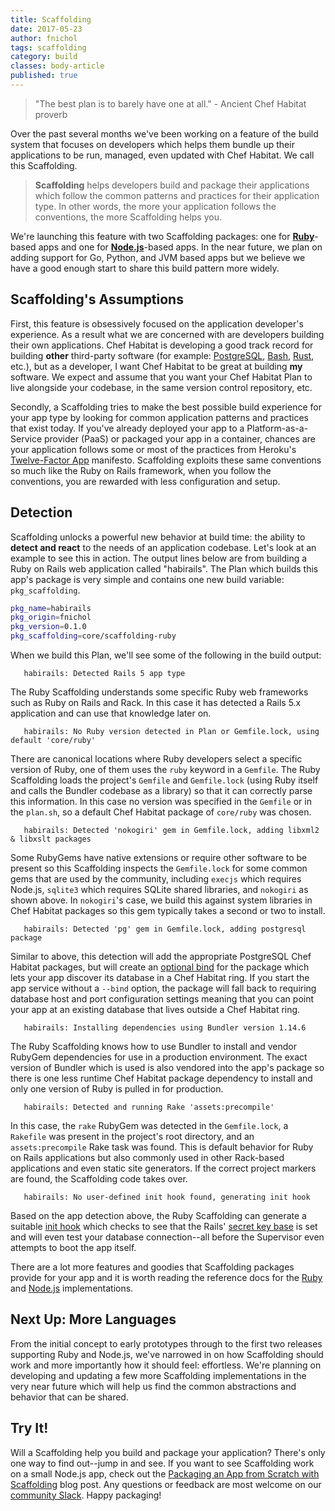 ```yaml
---
title: Scaffolding
date: 2017-05-23
author: fnichol
tags: scaffolding
category: build
classes: body-article
published: true
---
```


> "The best plan is to barely have one at all." - Ancient Chef Habitat proverb

Over the past several months we've been working on a feature of the build system that focuses on developers which helps them bundle up their applications to be run, managed, even updated with Chef Habitat. We call this Scaffolding.

> **Scaffolding** helps developers build and package their applications which follow the common patterns and practices for their application type. In other words, the more your application follows the conventions, the more Scaffolding helps you.

We're launching this feature with two Scaffolding packages: one for [**Ruby**](https://github.com/habitat-sh/core-plans/tree/master/scaffolding-ruby)-based apps and one for [**Node.js**](https://github.com/habitat-sh/core-plans/tree/master/scaffolding-node)-based apps. In the near future, we plan on adding support for Go, Python, and JVM based apps but we believe we have a good enough start to share this build pattern more widely.

## Scaffolding's Assumptions

First, this feature is obsessively focused on the application developer's experience. As a result what we are concerned with are developers building their own applications. Chef Habitat is developing a good track record for building **other** third-party software (for example: [PostgreSQL](https://app.habitat.sh/#/pkgs/core/postgresql), [Bash](https://app.habitat.sh/#/pkgs/core/bash), [Rust](https://app.habitat.sh/#/pkgs/core/rust), etc.), but as a developer, I want Chef Habitat to be great at building **my** software. We expect and assume that you want your Chef Habitat Plan to live alongside your codebase, in the same version control repository, etc.

Secondly, a Scaffolding tries to make the best possible build experience for your app type by looking for common application patterns and practices that exist today. If you've already deployed your app to a Platform-as-a-Service provider (PaaS) or packaged your app in a container, chances are your application follows some or most of the practices from Heroku's [Twelve-Factor App](https://12factor.net/) manifesto. Scaffolding exploits these same conventions so much like the Ruby on Rails framework, when you follow the conventions, you are rewarded with less configuration and setup.

## Detection

Scaffolding unlocks a powerful new behavior at build time: the ability to **detect and react** to the needs of an application codebase. Let's look at an example to see this in action. The output lines below are from building a Ruby on Rails web application called "habirails". The Plan which builds this app's package is very simple and contains one new build variable: `pkg_scaffolding`.

```bash
pkg_name=habirails
pkg_origin=fnichol
pkg_version=0.1.0
pkg_scaffolding=core/scaffolding-ruby
```

When we build this Plan, we'll see some of the following in the build output:

```
   habirails: Detected Rails 5 app type
```

The Ruby Scaffolding understands some specific Ruby web frameworks such as Ruby on Rails and Rack. In this case it has detected a Rails 5.x application and can use that knowledge later on.

```
   habirails: No Ruby version detected in Plan or Gemfile.lock, using default 'core/ruby'
```

There are canonical locations where Ruby developers select a specific version of Ruby, one of them uses the `ruby` keyword in a `Gemfile`. The Ruby Scaffolding loads the project's `Gemfile` and `Gemfile.lock` (using Ruby itself and calls the Bundler codebase as a library) so that it can correctly parse this information. In this case no version was specified in the `Gemfile` or in the `plan.sh`, so a default Chef Habitat package of `core/ruby` was chosen.

```
   habirails: Detected 'nokogiri' gem in Gemfile.lock, adding libxml2 & libxslt packages
```

Some RubyGems have native extensions or require other software to be present so this Scaffolding inspects the `Gemfile.lock` for some common gems that are used by the community, including `execjs` which requires Node.js, `sqlite3` which requires SQLite shared libraries, and `nokogiri` as shown above. In `nokogiri`'s case, we build this against system libraries in Chef Habitat packages so this gem typically takes a second or two to install.

```
   habirails: Detected 'pg' gem in Gemfile.lock, adding postgresql package
```

Similar to above, this detection will add the appropriate PostgreSQL Chef Habitat packages, but will create an [optional bind](/docs/developing-packages#pkg-binds) for the package which lets your app discover its database in a Chef Habitat ring. If you start the app service without a `--bind` option, the package will fall back to requiring database host and port configuration settings meaning that you can point your app at an existing database that lives outside a Chef Habitat ring.

```
   habirails: Installing dependencies using Bundler version 1.14.6
```

The Ruby Scaffolding knows how to use Bundler to install and vendor RubyGem dependencies for use in a production environment.      The exact version of Bundler which is used is also vendored into the app's package so there is one less runtime Chef Habitat package dependency to install and only one version of Ruby is pulled in for production.

```
   habirails: Detected and running Rake 'assets:precompile'
```

In this case, the `rake` RubyGem was detected in the `Gemfile.lock`, a `Rakefile` was present in the project's root directory, and an `assets:precompile` Rake task was found. This is default behavior for Ruby on Rails applications but also commonly used in other Rack-based applications and even static site generators. If the correct project markers are found, the Scaffolding code takes over.

```
   habirails: No user-defined init hook found, generating init hook
```

Based on the app detection above, the Ruby Scaffolding can generate a suitable [init hook](/docs/reference/application-lifecycle-hooks) which checks to see that the Rails' [secret key base](http://guides.rubyonrails.org/security.html#session-storage) is set and will even test your database connection--all before the Supervisor even attempts to boot the app itself.

There are a lot more features and goodies that Scaffolding packages provide for your app and it is worth reading the reference docs for the [Ruby](https://github.com/habitat-sh/core-plans/blob/master/scaffolding-ruby/doc/reference.md) and [Node.js](https://github.com/habitat-sh/core-plans/blob/master/scaffolding-node/doc/reference.md) implementations.

## Next Up: More Languages

From the initial concept to early prototypes through to the first two releases supporting Ruby and Node.js, we've narrowed in on how Scaffolding should work and more importantly how it should feel: effortless. We're planning on developing and updating a few more Scaffolding implementations in the very near future which will help us find the common abstractions and behavior that can be shared.

## Try It!

Will a Scaffolding help you build and package your application? There's only one way to find out--jump in and see. If you want to see Scaffolding work on a small Node.js app, check out the [Packaging an App from Scratch with Scaffolding](/blog/2017/05/Scaffolding-App-From-Scratch) blog post. Any questions or feedback are most welcome on our [community Slack](http://slack.habitat.sh/). Happy packaging!
